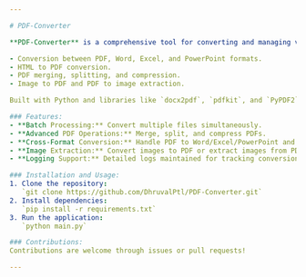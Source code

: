 ```yaml
---

# PDF-Converter

**PDF-Converter** is a comprehensive tool for converting and managing various document formats. It supports:

- Conversion between PDF, Word, Excel, and PowerPoint formats.
- HTML to PDF conversion.
- PDF merging, splitting, and compression.
- Image to PDF and PDF to image extraction.

Built with Python and libraries like `docx2pdf`, `pdfkit`, and `PyPDF2`, the tool offers batch processing and a user-friendly GUI using PyQt6. It’s designed for flexibility and cross-platform functionality, packaged via PyInstaller for easy deployment.

### Features:
- **Batch Processing:** Convert multiple files simultaneously.
- **Advanced PDF Operations:** Merge, split, and compress PDFs.
- **Cross-Format Conversion:** Handle PDF to Word/Excel/PowerPoint and vice versa.
- **Image Extraction:** Convert images to PDF or extract images from PDFs.
- **Logging Support:** Detailed logs maintained for tracking conversions.

### Installation and Usage:
1. Clone the repository:  
   `git clone https://github.com/DhruvalPtl/PDF-Converter.git`
2. Install dependencies:  
   `pip install -r requirements.txt`
3. Run the application:  
   `python main.py`

### Contributions:
Contributions are welcome through issues or pull requests!

---
```

